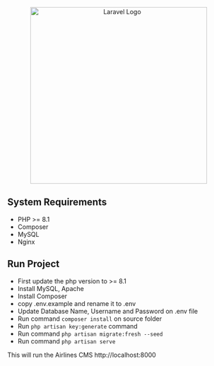 <p align="center"><a href="https://laravel.com" target="_blank"><img src="https://raw.githubusercontent.com/laravel/art/master/logo-lockup/5%20SVG/2%20CMYK/1%20Full%20Color/laravel-logolockup-cmyk-red.svg" width="400" alt="Laravel Logo"></a></p>



## System Requirements


- PHP >= 8.1
- Composer
- MySQL
- Nginx

## Run Project
- First update the php version to >= 8.1
- Install MySQL, Apache
- Install Composer
- copy .env.example and rename it to .env
- Update Database Name, Username and Password on .env file
- Run command `composer install` on source folder
- Run `php artisan key:generate` command
- Run command `php artisan migrate:fresh --seed`
- Run command `php artisan serve`

This will run the Airlines CMS http://localhost:8000

